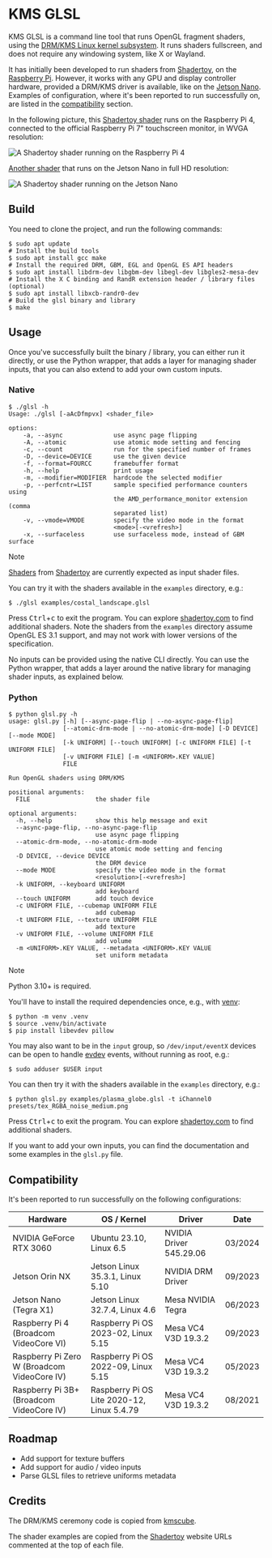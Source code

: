 # KMS GLSL

KMS GLSL is a command line tool that runs OpenGL fragment shaders, using the [DRM/KMS Linux kernel subsystem](https://en.wikipedia.org/wiki/Direct_Rendering_Manager).
It runs shaders fullscreen, and does not require any windowing system, like X or Wayland.

It has initially been developed to run shaders from [Shadertoy](https://www.shadertoy.com), on the [Raspberry Pi](https://ttt.io/glsl-raspberry-pi).
However, it works with any GPU and display controller hardware, provided a DRM/KMS driver is available, like on the [Jetson Nano](https://ttt.io/glsl-jetson-nano).
Examples of configuration, where it's been reported to run successfully on, are listed in the [compatibility](#compatibility) section.

In the following picture, this [Shadertoy shader](https://www.shadertoy.com/view/MsX3Wj) runs on the Raspberry Pi 4, connected to the official Raspberry Pi 7" touchscreen monitor, in WVGA resolution:

![A Shadertoy shader running on the Raspberry Pi 4](./raspberry_pi.jpg)

[Another shader](https://www.shadertoy.com/view/fstyD4) that runs on the Jetson Nano in full HD resolution:

![A Shadertoy shader running on the Jetson Nano](./jetson_nano.jpg)

## Build

You need to clone the project, and run the following commands:

```shell
$ sudo apt update
# Install the build tools
$ sudo apt install gcc make
# Install the required DRM, GBM, EGL and OpenGL ES API headers
$ sudo apt install libdrm-dev libgbm-dev libegl-dev libgles2-mesa-dev
# Install the X C binding and RandR extension header / library files (optional)
$ sudo apt install libxcb-randr0-dev
# Build the glsl binary and library
$ make
```

## Usage

Once you've successfully built the binary / library, you can either run it directly, or use the Python wrapper, that adds a layer for managing shader inputs, that you can also extend to add your own custom inputs.

### Native

```console
$ ./glsl -h
Usage: ./glsl [-aAcDfmpvx] <shader_file>

options:
    -a, --async              use async page flipping
    -A, --atomic             use atomic mode setting and fencing
    -c, --count              run for the specified number of frames
    -D, --device=DEVICE      use the given device
    -f, --format=FOURCC      framebuffer format
    -h, --help               print usage
    -m, --modifier=MODIFIER  hardcode the selected modifier
    -p, --perfcntr=LIST      sample specified performance counters using
                             the AMD_performance_monitor extension (comma
                             separated list)
    -v, --vmode=VMODE        specify the video mode in the format
                             <mode>[-<vrefresh>]
    -x, --surfaceless        use surfaceless mode, instead of GBM surface
```

> [!NOTE]
> [Shaders](https://www.shadertoy.com/howto#q1) from [Shadertoy](https://www.shadertoy.com/) are currently expected as input shader files.

You can try it with the shaders available in the `examples` directory, e.g.:

```shell
$ ./glsl examples/costal_landscape.glsl
```

Press <kbd>Ctrl</kbd>+<kbd>c</kbd> to exit the program.
You can explore [shadertoy.com](https://www.shadertoy.com) to find additional shaders.
Note the shaders from the `examples` directory assume OpenGL ES 3.1 support, and may not work with lower versions of the specification.

No inputs can be provided using the native CLI directly.
You can use the Python wrapper, that adds a layer around the native library for managing shader inputs, as explained below.

### Python

```console
$ python glsl.py -h
usage: glsl.py [-h] [--async-page-flip | --no-async-page-flip]
               [--atomic-drm-mode | --no-atomic-drm-mode] [-D DEVICE] [--mode MODE]
               [-k UNIFORM] [--touch UNIFORM] [-c UNIFORM FILE] [-t UNIFORM FILE]
               [-v UNIFORM FILE] [-m <UNIFORM>.KEY VALUE]
               FILE

Run OpenGL shaders using DRM/KMS

positional arguments:
  FILE                  the shader file

optional arguments:
  -h, --help            show this help message and exit
  --async-page-flip, --no-async-page-flip
                        use async page flipping
  --atomic-drm-mode, --no-atomic-drm-mode
                        use atomic mode setting and fencing
  -D DEVICE, --device DEVICE
                        the DRM device
  --mode MODE           specify the video mode in the format
                        <resolution>[-<vrefresh>]
  -k UNIFORM, --keyboard UNIFORM
                        add keyboard
  --touch UNIFORM       add touch device
  -c UNIFORM FILE, --cubemap UNIFORM FILE
                        add cubemap
  -t UNIFORM FILE, --texture UNIFORM FILE
                        add texture
  -v UNIFORM FILE, --volume UNIFORM FILE
                        add volume
  -m <UNIFORM>.KEY VALUE, --metadata <UNIFORM>.KEY VALUE
                        set uniform metadata
```

> [!NOTE]
> Python 3.10+ is required.

You'll have to install the required dependencies once, e.g., with [venv](https://docs.python.org/3.10/library/venv.html):

```shell
$ python -m venv .venv
$ source .venv/bin/activate
$ pip install libevdev pillow
```

You may also want to be in the `input` group, so `/dev/input/eventX` devices can be open to handle [evdev](https://docs.kernel.org/input/input.html#evdev) events, without running as root, e.g.:

```shell
$ sudo adduser $USER input
```

You can then try it with the shaders available in the `examples` directory, e.g.:

```shell
$ python glsl.py examples/plasma_globe.glsl -t iChannel0 presets/tex_RGBA_noise_medium.png
```

Press <kbd>Ctrl</kbd>+<kbd>c</kbd> to exit the program.
You can explore [shadertoy.com](https://www.shadertoy.com) to find additional shaders.

If you want to add your own inputs, you can find the documentation and some examples in the `glsl.py` file.

## Compatibility

It's been reported to run successfully on the following configurations:

| Hardware                                    | OS / Kernel                                | Driver                  | Date    |
|---------------------------------------------|--------------------------------------------|-------------------------|---------|
| NVIDIA GeForce RTX 3060                     | Ubuntu 23.10, Linux 6.5                    | NVIDIA Driver 545.29.06 | 03/2024 |
| Jetson Orin NX                              | Jetson Linux 35.3.1, Linux 5.10            | NVIDIA DRM Driver       | 09/2023 |
| Jetson Nano (Tegra X1)                      | Jetson Linux 32.7.4, Linux 4.6             | Mesa NVIDIA Tegra       | 06/2023 |
| Raspberry Pi 4 (Broadcom VideoCore VI)      | Raspberry Pi OS 2023-02, Linux 5.15        | Mesa VC4 V3D 19.3.2     | 09/2023 |
| Raspberry Pi Zero W (Broadcom VideoCore IV) | Raspberry Pi OS 2022-09, Linux 5.15        | Mesa VC4 V3D 19.3.2     | 05/2023 |
| Raspberry Pi 3B+ (Broadcom VideoCore IV)    | Raspberry Pi OS Lite 2020-12, Linux 5.4.79 | Mesa VC4 V3D 19.3.2     | 08/2021 |

## Roadmap

- Add support for texture buffers
- Add support for audio / video inputs
- Parse GLSL files to retrieve uniforms metadata

## Credits

The DRM/KMS ceremony code is copied from [kmscube](https://gitlab.freedesktop.org/mesa/kmscube/).

The shader examples are copied from the [Shadertoy](https://www.shadertoy.com) website URLs commented at the top of each file.
